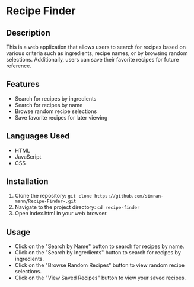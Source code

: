 # Recipe Finder

## Description
This is a web application that allows users to search for recipes based on various criteria such as ingredients, recipe names, or by browsing random selections. Additionally, users can save their favorite recipes for future reference.

## Features
- Search for recipes by ingredients
- Search for recipes by name
- Browse random recipe selections
- Save favorite recipes for later viewing

## Languages Used
- HTML
- JavaScript
- CSS

## Installation
1. Clone the repository: `git clone https://github.com/simran-mann/Recipe-Finder-.git `
2. Navigate to the project directory: `cd recipe-finder`
3. Open index.html in your web browser.

## Usage
- Click on the "Search by Name" button to search for recipes by name.
- Click on the "Search by Ingredients" button to search for recipes by ingredients.
- Click on the "Browse Random Recipes" button to view random recipe selections.
- Click on the "View Saved Recipes" button to view your saved recipes.

